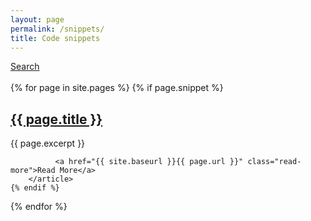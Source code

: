 ```yaml
---
layout: page
permalink: /snippets/
title: Code snippets
---
```


<nav>
	<a href="{{ site.baseurl }}/searchSnippets">Search</a>
</nav><br>

<div id="archives">
{% for page in site.pages %}
    {% if page.snippet %}
        <article class="post">
              <a href="{{ site.baseurl }}{{ page.url }}">
                <h1>{{ page.title }}</h1>
              </a>
              <div class="entry">
                {{ page.excerpt }}
              </div>
        
              <a href="{{ site.baseurl }}{{ page.url }}" class="read-more">Read More</a>
        </article>
    {% endif %}
{% endfor %}
</div>